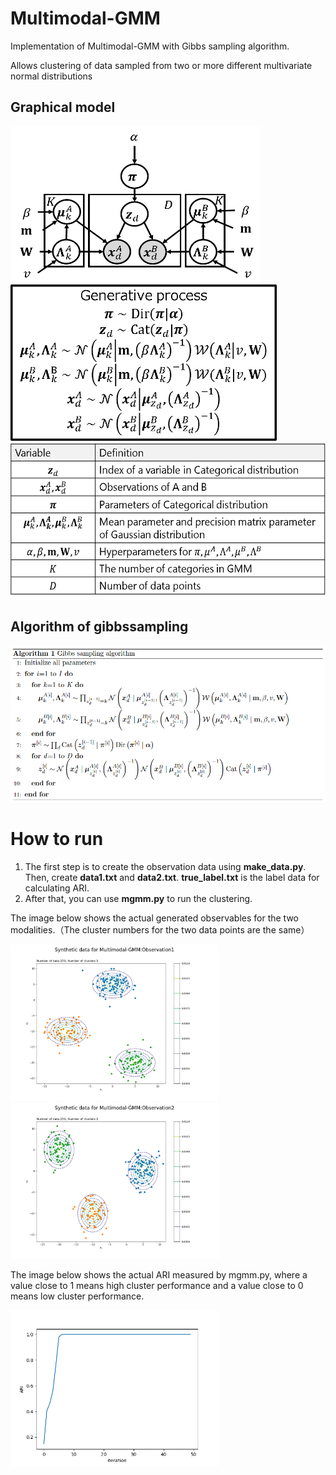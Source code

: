 # Multimodal-GMM

Implementation of Multimodal-GMM with Gibbs sampling algorithm.  

Allows clustering of data sampled from two or more different multivariate normal distributions  

## Graphical model  

<div>
	<img src='/image/mgmm_model.png' height="250px" width="400">
	<img src='/image/gen_process.png' height="250px">
	<img src='/image/define.png' height="250px">
</div>

## Algorithm of gibbssampling  

<div>
	<img src='/image/algorithm1.png' height="250px">
</div>

# How to run

1. The first step is to create the observation data using **make_data.py**. Then, create **data1.txt** and **data2.txt**. **true_label.txt** is the label data for calculating ARI.
2. After that, you can use **mgmm.py** to run the clustering.  

The image below shows the actual generated observables for the two modalities.（The cluster numbers for the two data points are the same）　　
<div>
	<img src='/image/data1.png' height="250px">
	<img src='/image/data2.png' height="250px">
</div>

The image below shows the actual ARI measured by mgmm.py, where a value close to 1 means high cluster performance and a value close to 0 means low cluster performance.  

<div>
	<img src='/image/ari.png' height="250px">
</div>

